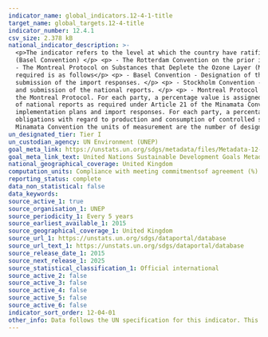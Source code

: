 ```yaml
---
indicator_name: global_indicators.12-4-1-title
target_name: global_targets.12-4-title
indicator_number: 12.4.1
csv_size: 2.378 kB
national_indicator_description: >-
  <p>The indicator refers to the level at which the country have ratified, accepted, approved or accessed, to the following the Multilateral Environmental Agreements (MEAs) </p> <p> - The Basel Convention on the Control of Transboundary Movements of Hazardous Wastes and their Disposal
  (Basel Convention) </p> <p> - The Rotterdam Convention on the prior informed consent procedure for certain hazardous chemicals and pesticides in international trade (Rotterdam Convention) </p> <p> - The Stockholm Convention on Persistent Organic Pollutants (Stockholm Convention) </p> <p>
  - The Montreal Protocol on Substances that Deplete the Ozone Layer (Montreal Protocol). </p> <p> - The Minamata Convention on Mercury (Minamata Convention), and have submitted the information to the Secretariat of each MEA, as required by each of the agreements. </p> <p> The information
  required is as follows</p> <p> - Basel Convention - Designation of the focal point and one or more competent authorities and submission of the annual national reports. </p> <p> -Rotterdam Convention - Designation of the Designated National Authority(-ies) and official contact points and
  submission of the import responses. </p> <p> - Stockholm Convention - Designation of the Stockholm Convention official contact points and national focal points, submission of the national implementation plans, submission of the revised national implementation plan addressing amendments
  and submission of the national reports. </p> <p> - Montreal Protocol - Compliance with annual reporting requirements for production and consumption of controlled substances under Article 7 of the Montreal Protocol and submission of information on Licensing systems under (Article 4B of)
  the Montreal Protocol. For each party, a percentage value is assigned to indicate how much of the required information has been submitted. </p> <p> - Minamata Convention - Designation of a national focal point for exchange of information under Article 17 of the Convention and submission
  of national reports as required under Article 21 of the Minamata Convention. </p><p> For the Basel, Rotterdam and Stockholm Conventions the units of measurements are the transmission of information, such as the number of country contacts designated, number of national reports, national
  implementation plans and import responses. For each party, a percentage value is assigned to indicate how much of the required information has been submitted. </p> <p>   For the Montreal Protocol the units of measurement are the number of parties that comply with their reporting
  obligations with regard to production and consumption of controlled substances (Article 7) and submission of information on licensing systems (Article 4B). For each party, a percentage value is assigned to indicate how much of the required information has been submitted. </p> <p> For the
  Minamata Convention the units of measurement are the number of designated national focal points and the number of national reports received. For each party, a percentage value is assigned to indicate how much of the required information has been submitted. </p>
un_designated_tier: Tier I
un_custodian_agency: UN Environment (UNEP)
goal_meta_link: https://unstats.un.org/sdgs/metadata/files/Metadata-12-04-01.pdf
goal_meta_link_text: United Nations Sustainable Development Goals Metadata (PDF 350 KB)
national_geographical_coverage: United Kingdom
computation_units: Compliance with meeting commitmentsof agreement (%)
reporting_status: complete
data_non_statistical: false
data_keywords:
source_active_1: true
source_organisation_1: UNEP
source_periodicity_1: Every 5 years
source_earliest_available_1: 2015
source_geographical_coverage_1: United Kingdom
source_url_1: https://unstats.un.org/sdgs/dataportal/database
source_url_text_1: https://unstats.un.org/sdgs/dataportal/database
source_release_date_1: 2015
source_next_release_1: 2025
source_statistical_classification_1: Official international
source_active_2: false
source_active_3: false
source_active_4: false
source_active_5: false
source_active_6: false
indicator_sort_order: 12-04-01
other_info: Data follows the UN specification for this indicator. This indicator has been identified in collaboration with topic experts.
---
```

